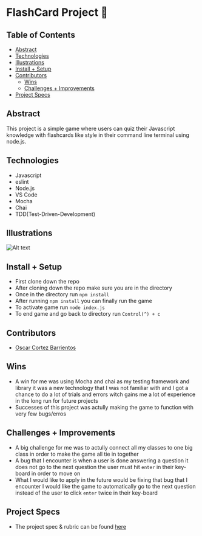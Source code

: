 # FlashCard Project 📇

## Table of Contents
  - [Abstract](#abstract)
  - [Technologies](#technologies)
  - [Illustrations](#illustrations)
  - [Install + Setup](#set-up)
  - [Contributors](#contributors)
	- [Wins](#wins)
	- [Challenges + Improvements](#challenges-+-Improvements)
  - [Project Specs](#project-specs)

## Abstract
 This project is a simple game where users can quiz their Javascript knowledge with flashcards like style in their command line terminal using node.js. 

## Technologies
  - Javascript
  - eslint
  - Node.js
  - VS Code
  - Mocha
  - Chai
  - TDD(Test-Driven-Development)


## Illustrations

![Alt text](test--.gif)

## Install + Setup
 - First clone down the repo 
 - After cloning down the repo make sure you are in the directory
 - Once in the directory run `npm install`
 - After running `npm install` you can finally run the game
 - To activate game run `node index.js`
 - To end game and go back to directory run `Control(^) + c`

## Contributors
  - [Oscar Cortez Barrientos](https://github.com/oacortez/flashcards-starter-1)

## Wins
- A win for me was using Mocha and chai as my testing framework and library it was a new technology that I was not familiar with and I got a chance to do a lot of trials and errors witch gains me a lot of experience in the long run for future projects
- Successes of this project was actully making the game to function with very few bugs/erros

## Challenges + Improvements
- A big challenge for me was to actully connect all my classes to one big class in order to make the game all tie in together
- A bug that I encounter is when a user is done answering a question it does not go to the next question the user must hit `enter` in their key-board in order to move on
- What I would like to apply in the future would be fixing that bug that I encounter I would like the game to automatically go to the next question instead of the user to click `enter` twice in their key-board

## Project Specs
  - The project spec & rubric can be found [here](https://frontend.turing.edu/projects/flash-cards.html)
